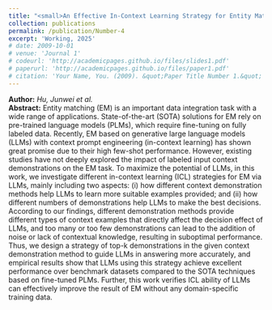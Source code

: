 ```yaml
---
title: "<small>An Effective In-Context Learning Strategy for Entity Matching via Large Language Models</small>"
collection: publications
permalink: /publication/Number-4
excerpt: 'Working, 2025'
# date: 2009-10-01
# venue: 'Journal 1'
# codeurl: 'http://academicpages.github.io/files/slides1.pdf'
# paperurl: 'http://academicpages.github.io/files/paper1.pdf'
# citation: 'Your Name, You. (2009). &quot;Paper Title Number 1.&quot; <i>Journal 1</i>. 1(1).'
---
```


**Author:** *Hu, Junwei et al.*  
**Abstract:** Entity matching (EM) is an important data integration task with a wide range of applications. State-of-the-art (SOTA) solutions for EM rely on pre-trained language models (PLMs), which require fine-tuning on fully labeled data. Recently, EM based on generative large language models (LLMs) with context prompt engineering (in-context learning) has shown great promise due to their high few-shot performance. However, existing studies have not deeply explored the impact of labeled input context demonstrations on the EM task. To maximize the potential of LLMs, in this work, we investigate different in-context learning (ICL) strategies for EM via LLMs, mainly including two aspects: (i) how different context demonstration methods help LLMs to learn more suitable examples provided; and (ii) how different numbers of demonstrations help LLMs to make the best decisions. According to our findings, different demonstration methods provide different types of context examples that directly affect the decision effect of LLMs, and too many or too few demonstrations can lead to the addition of noise or lack of contextual knowledge, resulting in suboptimal performance. Thus, we design a strategy of top-k demonstrations in the given context demonstration method to guide LLMs in answering more accurately, and empirical results show that LLMs using this strategy achieve excellent performance over benchmark datasets compared to the SOTA techniques based on fine-tuned PLMs. Further, this work verifies ICL ability of LLMs can effectively improve the result of EM without any domain-specific training data.
